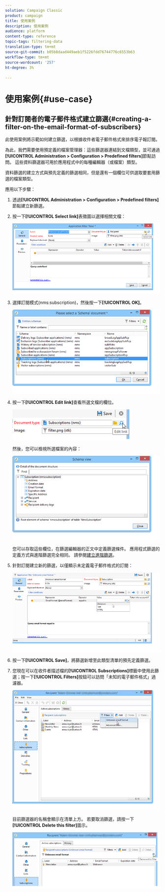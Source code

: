 ```yaml
---
solution: Campaign Classic
product: campaign
title: 使用案例
description: 使用案例
audience: platform
content-type: reference
topic-tags: filtering-data
translation-type: tm+mt
source-git-commit: b05b8daad449aeb1f5226fdd76744776c6553b63
workflow-type: tm+mt
source-wordcount: '257'
ht-degree: 3%

---
```



# 使用案例{#use-case}

## 針對訂閱者的電子郵件格式建立篩選{#creating-a-filter-on-the-email-format-of-subscribers}

此使用案例將示範如何建立篩選，以根據收件者電子郵件格式來排序電子報訂閱。

為此，我們需要使用預定義的檔案管理器：這些篩選器連結到文檔類型，並可通過&#x200B;**[!UICONTROL Administration > Configuration > Predefined filters]**&#x200B;節點訪問。 這些資料篩選器可用於應用程式中的每種編輯器（或檔案）類型。

資料篩選的建立方式與預先定義的篩選相同，但是還有一個欄位可供選取要套用篩選的檔案類型。

應用以下步驟：

1. 透過&#x200B;**[!UICONTROL Administration > Configuration > Predefined filters]**&#x200B;節點建立新篩選。
1. 按一下&#x200B;**[!UICONTROL Select link]**&#x200B;表徵圖以選擇相關文檔：

   ![](assets/s_ncs_user_filter_choose_schema.png)

1. 選擇訂閱模式(nms:subscription)，然後按一下&#x200B;**[!UICONTROL OK]**。

   ![](assets/s_ncs_user_filter_select_schema.png)

1. 按一下&#x200B;**[!UICONTROL Edit link]**&#x200B;查看所選文檔的欄位。

   ![](assets/s_ncs_user_filter_edit_schema.png)

   然後，您可以檢視所選檔案的內容：

   ![](assets/s_ncs_user_filter_view_schema.png)

   您可以存取這些欄位，在篩選編輯器的正文中定義篩選條件。 應用程式篩選的定義方式與進階篩選完全相同。 請參閱[建立進階篩選](../../platform/using/creating-filters.md#creating-an-advanced-filter)。

1. 針對訂閱建立新的篩選，以僅顯示未定義電子郵件格式的訂閱：

   ![](assets/s_ncs_user_filter_parameters.png)

1. 按一下&#x200B;**[!UICONTROL Save]**，將篩選新增至此類型清單的預先定義篩選。
1. 您現在可以在收件者描述檔的&#x200B;**[!UICONTROL Subscriptions]**&#x200B;標籤中使用此篩選；按一下&#x200B;**[!UICONTROL Filters]**&#x200B;按鈕可以訪問「未知的電子郵件格式」過濾器。

   ![](assets/s_ncs_user_filter_on_events.png)

   目前篩選器的名稱會顯示在清單上方。 若要取消篩選，請按一下&#x200B;**[!UICONTROL Delete this filter]**&#x200B;圖示。

   ![](assets/s_ncs_user_filter_on_subscriptions.png)

